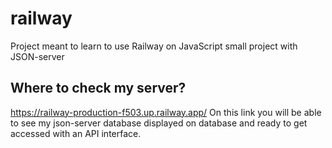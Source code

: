 # railway
Project meant to learn to use Railway on JavaScript small project with JSON-server

## Where to check my server? 
https://railway-production-f503.up.railway.app/
On this link you will be able to see my json-server database displayed on database and ready to get accessed with an API interface.
